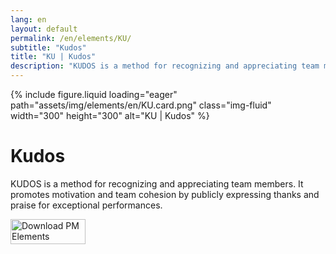 ```yaml
---
lang: en
layout: default
permalink: /en/elements/KU/
subtitle: "Kudos"
title: "KU | Kudos"
description: "KUDOS is a method for recognizing and appreciating team members. It promotes motivation and team cohesion by publicly expressing thanks and praise for exceptional performances."
---
```


{% include figure.liquid loading="eager" path="assets/img/elements/en/KU.card.png" class="img-fluid" width="300" height="300" alt="KU | Kudos" %}

# Kudos

KUDOS is a method for recognizing and appreciating team members. It promotes motivation and team cohesion by publicly expressing thanks and praise for exceptional performances.

<a href="https://apps.apple.com/app/apple-store/id6738084498?pt=127441684&ct=website&mt=8">
  <img src="{{ "assets/img/en/appstore.png" | relative_url }}" width="120" height="40" alt="Download PM Elements">
</a>
